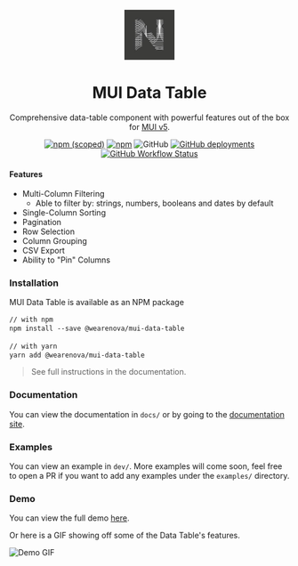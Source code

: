 <p align="center">
  <a href="https://github.com/WeAreNova"><img src="https://github.com/WeAreNova/mui-data-table/raw/main/docs/assets/favicon.png" height="90px"></a>
</p>
<h1 align="center">
  MUI Data Table
</h1>

<div align="center">

Comprehensive data-table component with powerful features out of the box for [MUI v5](https://mui.com/).

[![npm (scoped)](https://img.shields.io/npm/v/@wearenova/mui-data-table?logo=npm&style=for-the-badge)](https://www.npmjs.com/package/@wearenova/mui-data-table) [![npm](https://img.shields.io/npm/dm/@wearenova/mui-data-table?logo=npm&style=for-the-badge)](https://www.npmjs.com/package/@wearenova/mui-data-table) ![GitHub](https://img.shields.io/github/license/WeAreNova/mui-data-table?style=for-the-badge) [![GitHub deployments](https://img.shields.io/github/deployments/WeAreNova/mui-data-table/github-pages?label=Documentation&style=for-the-badge)](https://wearenova.github.io/mui-data-table/#/) [![GitHub Workflow Status](https://img.shields.io/github/workflow/status/WeAreNova/mui-data-table/Build%20and%20Publish?logo=github&style=for-the-badge)](https://github.com/WeAreNova/mui-data-table)

</div>

#### Features

- Multi-Column Filtering
  - Able to filter by: strings, numbers, booleans and dates by default
- Single-Column Sorting
- Pagination
- Row Selection
- Column Grouping
- CSV Export
- Ability to "Pin" Columns

### Installation

MUI Data Table is available as an NPM package

```shell
// with npm
npm install --save @wearenova/mui-data-table

// with yarn
yarn add @wearenova/mui-data-table
```

> See full instructions in the documentation.

### Documentation

You can view the documentation in `docs/` or by going to the [documentation site](https://wearenova.github.io/mui-data-table/#/).

### Examples

You can view an example in `dev/`. More examples will come soon, feel free to open a PR if you want to add any examples under the `examples/` directory.

### Demo

You can view the full demo [here](https://codesandbox.io/s/mui-data-table-demo-b7vnp).

Or here is a GIF showing off some of the Data Table's features.

![Demo GIF](https://github.com/WeAreNova/mui-data-table/raw/main/docs/assets/demo-5x.gif)
